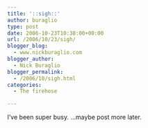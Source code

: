 ```yaml
---
title: '::sigh::'
author: buraglio
type: post
date: 2006-10-23T10:38:00+00:00
url: /2006/10/23/sigh/
blogger_blog:
  - www.nickburaglio.com
blogger_author:
  - Nick Buraglio
blogger_permalink:
  - /2006/10/sigh.html
categories:
  - The firehose

---
```

I&#8217;ve been super busy. &#8230;maybe post more later.